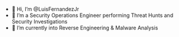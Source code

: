 - 👋 Hi, I’m @LuisFernandezJr
- 👀 I’m a Security Operations Engineer performing Threat Hunts and Security Investigations
- 🌱 I’m currently into Reverse Engineering & Malware Analysis

<!---
LuisFernandezJr/LuisFernandezJr is a ✨ special ✨ repository because its `README.md` (this file) appears on your GitHub profile.
You can click the Preview link to take a look at your changes.
--->

